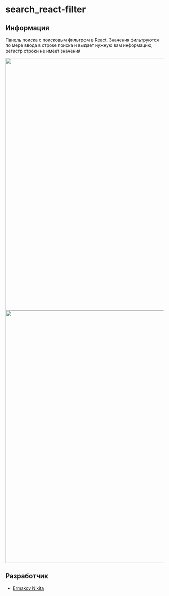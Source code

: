 # search_react-filter

## Информация
Панель поиска с поисковым фильтром в React. Значения фильтруются по мере ввода в строке поиска и выдает нужную вам информацию, регистр строки не имеет значения

<p>
<img src="https://i.ibb.co/k3rWh50/image.png" width = "800px">  
<img src="https://i.ibb.co/L9BgbVB/image.png" width = "800px">  
  </p>

## Разработчик

- [Ermakov Nikita](https://github.com/agr0meow)
